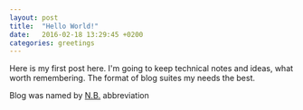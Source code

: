 ```yaml
---
layout: post
title:  "Hello World!"
date:   2016-02-18 13:29:45 +0200
categories: greetings
---
```

Here is my first post here. I'm going to keep technical notes and ideas, what worth remembering.
The format of blog suites my needs the best.

Blog was named by [N.B.][nota-bene] abbreviation

[nota-bene]: https://en.wikipedia.org/wiki/Nota_bene
